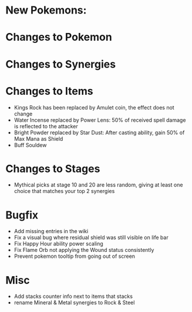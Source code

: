 # New Pokemons:


# Changes to Pokemon



# Changes to Synergies



# Changes to Items

- Kings Rock has been replaced by Amulet coin, the effect does not change
- Water Incense replaced by Power Lens: 50% of received spell damage is reflected to the attacker
- Bright Powder replaced by Star Dust: After casting ability, gain 50% of Max Mana as Shield
- Buff Souldew

# Changes to Stages

- Mythical picks at stage 10 and 20 are less random, giving at least one choice that matches your top 2 synergies

# Bugfix

- Add missing entries in the wiki
- Fix a visual bug where residual shield was still visible on life bar
- Fix Happy Hour ability power scaling
- Fix Flame Orb not applying the Wound status consistently
- Prevent pokemon tooltip from going out of screen

# Misc

- Add stacks counter info next to items that stacks
- rename Mineral & Metal synergies to Rock & Steel



